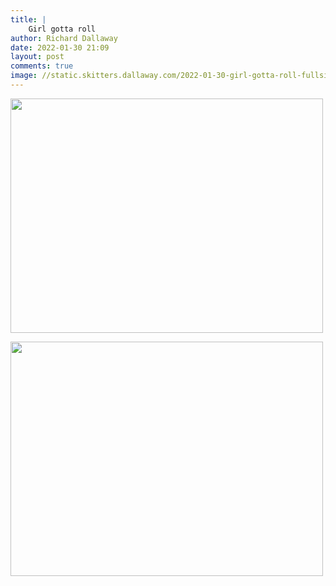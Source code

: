 ```yaml
---
title: |
    Girl gotta roll
author: Richard Dallaway
date: 2022-01-30 21:09
layout: post
comments: true
image: //static.skitters.dallaway.com/2022-01-30-girl-gotta-roll-fullsize-0.jpeg
---
```


<a href="//static.skitters.dallaway.com/2022-01-30-girl-gotta-roll-fullsize-0.jpeg"><img src="//static.skitters.dallaway.com/2022-01-30-girl-gotta-roll-thumb-0.jpeg" width="500" height="375"></a>

<a href="//static.skitters.dallaway.com/2022-01-30-girl-gotta-roll-fullsize-1.jpeg"><img src="//static.skitters.dallaway.com/2022-01-30-girl-gotta-roll-thumb-1.jpeg" width="500" height="375"></a>




